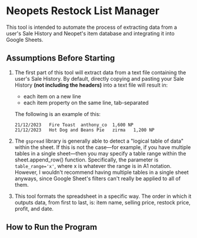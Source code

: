 # Neopets Restock List Manager
This tool is intended to automate the process of extracting data from a user's Sale History and Neopet's item database and integrating it into Google Sheets.

## Assumptions Before Starting
1. The first part of this tool will extract data from a text file containing the user's Sale History. By default, directly copying and pasting your Sale History **(not including the headers)** into a text file will result in:

   - each item on a new line
   - each item property on the same line, tab-separated

   The following is an example of this:
   ```
   21/12/2023	Fire Toast	anthony_co	1,600 NP
   21/12/2023	Hot Dog and Beans Pie	zirma	1,200 NP
   ```

3. The `gspread` library is generally able to detect a "logical table of data" within the sheet. If this is not the case—for example, if you have multiple tables in a single sheet—then you may specify a table range within the sheet.append_row() function. Specifically, the parameter is `table_range='x'`, where x is whatever the range is in A1 notation. However, I wouldn't recommend having multiple tables in a single sheet anyways, since Google Sheet's filters can't really be applied to all of them.

5. This tool formats the spreadsheet in a specific way. The order in which it outputs data, from first to last, is: item name, selling price, restock price, profit, and date.

## How to Run the Program
 
